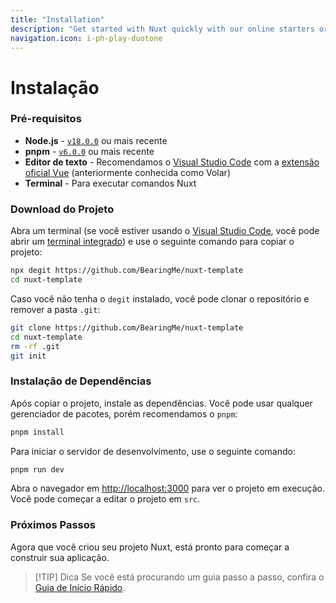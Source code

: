```yaml
---
title: "Installation"
description: "Get started with Nuxt quickly with our online starters or start locally with your terminal."
navigation.icon: i-ph-play-duotone
---
```


# Instalação

### Pré-requisitos

- **Node.js** - [`v18.0.0`](https://nodejs.org/en) ou mais recente
- **pnpm** - [`v6.0.0`](https://pnpm.io/) ou mais recente
- **Editor de texto** - Recomendamos o [Visual Studio Code](https://code.visualstudio.com/) com a [extensão oficial Vue](https://marketplace.visualstudio.com/items?itemName=Vue.volar) (anteriormente conhecida como Volar)
- **Terminal** - Para executar comandos Nuxt

### Download do Projeto

Abra um terminal (se você estiver usando o [Visual Studio Code](https://code.visualstudio.com), você pode abrir um [terminal integrado](https://code.visualstudio.com/docs/editor/integrated-terminal)) e use o seguinte comando para copiar o projeto:

```bash
npx degit https://github.com/BearingMe/nuxt-template
cd nuxt-template
```

Caso você não tenha o `degit` instalado, você pode clonar o repositório e remover a pasta `.git`:

```bash
git clone https://github.com/BearingMe/nuxt-template
cd nuxt-template
rm -rf .git
git init
```

### Instalação de Dependências

Após copiar o projeto, instale as dependências. Você pode usar qualquer gerenciador de pacotes, porém recomendamos o `pnpm`:

```bash
pnpm install
```

Para iniciar o servidor de desenvolvimento, use o seguinte comando:

```bash
pnpm run dev
```

Abra o navegador em <http://localhost:3000> para ver o projeto em execução. Você pode começar a editar o projeto em `src`.

### Próximos Passos

Agora que você criou seu projeto Nuxt, está pronto para começar a construir sua aplicação.

> [!TIP] Dica
> Se você está procurando um guia passo a passo, confira o [Guia de Início Rápido](/docs/guide/get-started).
